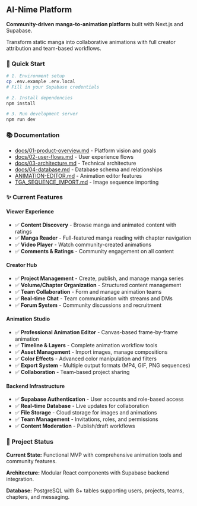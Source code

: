 ## AI-Nime Platform

**Community-driven manga-to-animation platform** built with Next.js and Supabase.

Transform static manga into collaborative animations with full creator attribution and team-based workflows.

### 🚀 Quick Start

```bash
# 1. Environment setup
cp .env.example .env.local
# Fill in your Supabase credentials

# 2. Install dependencies
npm install

# 3. Run development server
npm run dev
```

### 📚 Documentation

- [docs/01-product-overview.md](docs/01-product-overview.md) - Platform vision and goals
- [docs/02-user-flows.md](docs/02-user-flows.md) - User experience flows
- [docs/03-architecture.md](docs/03-architecture.md) - Technical architecture
- [docs/04-database.md](docs/04-database.md) - Database schema and relationships
- [ANIMATION-EDITOR.md](ANIMATION-EDITOR.md) - Animation editor features
- [TGA_SEQUENCE_IMPORT.md](TGA_SEQUENCE_IMPORT.md) - Image sequence importing

### ✨ Current Features

#### **Viewer Experience**

- ✅ **Content Discovery** - Browse manga and animated content with ratings
- ✅ **Manga Reader** - Full-featured manga reading with chapter navigation
- ✅ **Video Player** - Watch community-created animations
- ✅ **Comments & Ratings** - Community engagement on all content

#### **Creator Hub**

- ✅ **Project Management** - Create, publish, and manage manga series
- ✅ **Volume/Chapter Organization** - Structured content management
- ✅ **Team Collaboration** - Form and manage animation teams
- ✅ **Real-time Chat** - Team communication with streams and DMs
- ✅ **Forum System** - Community discussions and recruitment

#### **Animation Studio**

- ✅ **Professional Animation Editor** - Canvas-based frame-by-frame animation
- ✅ **Timeline & Layers** - Complete animation workflow tools
- ✅ **Asset Management** - Import images, manage compositions
- ✅ **Color Effects** - Advanced color manipulation and filters
- ✅ **Export System** - Multiple output formats (MP4, GIF, PNG sequences)
- ✅ **Collaboration** - Team-based project sharing

#### **Backend Infrastructure**

- ✅ **Supabase Authentication** - User accounts and role-based access
- ✅ **Real-time Database** - Live updates for collaboration
- ✅ **File Storage** - Cloud storage for images and animations
- ✅ **Team Management** - Invitations, roles, and permissions
- ✅ **Content Moderation** - Publish/draft workflows

### 🎯 Project Status

**Current State:** Functional MVP with comprehensive animation tools and community features.

**Architecture:** Modular React components with Supabase backend integration.

**Database:** PostgreSQL with 8+ tables supporting users, projects, teams, chapters, and messaging.
